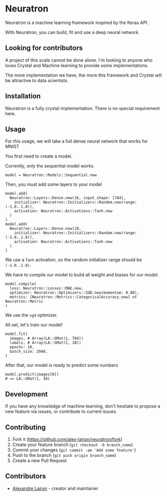 # Neuratron

Neuratron is a machine learning framework inspired by the Keras API.

With Neuratron, you can build, fit and use a deep neural network.

## Looking for contributors

A project of this scale cannot be done alone.
I'm looking to anyone who loves Crystal and Machine learning to provide some implementations.

The more implementation we have, the more this framework and Crystal will be attractive to data scientists.

## Installation

Neuratron is a fully crystal implementation.
There is no special requirement here.

## Usage

For this usage, we will take a full dense neural network that works for MNIST

You first need to create a model.

Currently, only the sequential model works.

```crystal
model = Neuratron::Models::Sequential.new
```

Then, you must add some layers to your model

```crystal
model.add(
  Neuratron::Layers::Dense.new(16, input_shape: [784],
    initializer: Neuratron::Initializers::Random.new(range: (-1.0..1.0)),
    activation: Neuratron::Activations::Tanh.new
  )
)
model.add(
  Neuratron::Layers::Dense.new(10,
    initializer: Neuratron::Initializers::Random.new(range: (-1.0..1.0)),
    activation: Neuratron::Activations::Tanh.new
  )
)
```

We use a `Tanh` activation, so the random initializer range should be `(-1.0..1.0)`.

We have to compile our model to build all weight and biases for our model.

```crystal
model.compile(
  loss: Neuratron::Losses::MAE.new,
  optimizer: Neuratron::Optimizers::SGD.new(momentum: 0.80),
  metrics: [Neuratron::Metrics::CategoricalAccuracy.new] of Neuratron::Metric
)
```

We use the `sgd` optimizer.

All set, let's train our model!

```crystal
model.fit(
  images, # Array(LA::GMat(1, 764))
  labels, # Array(LA::GMat(1, 10))
  epochs: 10,
  batch_size: 2048,
)
```

After that, our model is ready to predict some numbers

```crystal
model.predict(images[0])
# => LA::GMat(1, 10)
```

## Development

If you have any knowledge of machine learning, don't hesitate to propose a new feature via issues, or contribute to current issues.

## Contributing

1. Fork it (<https://github.com/alex-lairan/neuratron/fork>)
2. Create your feature branch (`git checkout -b branch_name`)
3. Commit your changes (`git commit -am 'Add some feature'`)
4. Push to the branch (`git push origin branch_name`)
5. Create a new Pull Request

## Contributors

- [Alexandre Lairan](https://github.com/alex-lairan) - creator and maintainer

